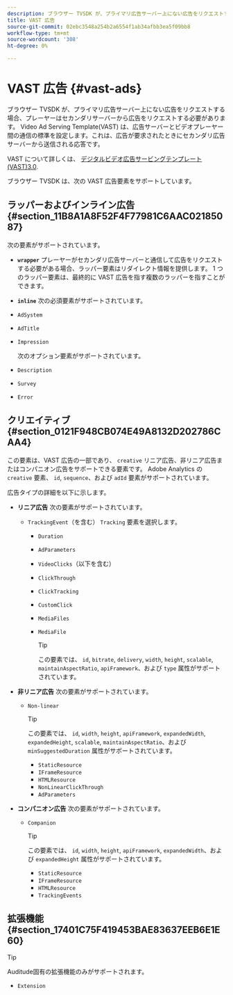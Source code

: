 ```yaml
---
description: ブラウザー TVSDK が、プライマリ広告サーバー上にない広告をリクエストする場合、プレーヤーはセカンダリサーバーから広告をリクエストする必要があります。 Video Ad Serving Template(VAST) は、広告サーバーとビデオプレーヤー間の通信の標準を設定します。これは、広告が要求されたときにセカンダリ広告サーバーから送信される応答です。
title: VAST 広告
source-git-commit: 02ebc3548a254b2a6554f1ab34afbb3ea5f09bb8
workflow-type: tm+mt
source-wordcount: '308'
ht-degree: 0%

---
```


# VAST 広告 {#vast-ads}

ブラウザー TVSDK が、プライマリ広告サーバー上にない広告をリクエストする場合、プレーヤーはセカンダリサーバーから広告をリクエストする必要があります。 Video Ad Serving Template(VAST) は、広告サーバーとビデオプレーヤー間の通信の標準を設定します。これは、広告が要求されたときにセカンダリ広告サーバーから送信される応答です。

VAST について詳しくは、 [デジタルビデオ広告サービングテンプレート (VAST)3.0](https://www.iab.com/wp-content/uploads/2015/06/VASTv3_0.pdf).

ブラウザー TVSDK は、次の VAST 広告要素をサポートしています。

## ラッパーおよびインライン広告 {#section_11B8A1A8F52F4F77981C6AAC02185087}

次の要素がサポートされています。

* **`wrapper`** プレーヤーがセカンダリ広告サーバーと通信して広告をリクエストする必要がある場合、ラッパー要素はリダイレクト情報を提供します。 1 つのラッパー要素は、最終的に VAST 広告を指す複数のラッパーを指すことができます。

* **`inline`** 次の必須要素がサポートされています。

* `AdSystem`
* `AdTitle`
* `Impression`

  次のオプション要素がサポートされています。

* `Description`
* `Survey`
* `Error`

## クリエイティブ {#section_0121F948CB074E49A8132D202786CAA4}

この要素は、VAST 広告の一部であり、 `creative` リニア広告、非リニア広告またはコンパニオン広告をサポートできる要素です。 Adobe Analytics の `creative` 要素、 `id`, `sequence`、および `adId` 要素がサポートされています。

広告タイプの詳細を以下に示します。

* **リニア広告** 次の要素がサポートされています。

   * `TrackingEvent`（を含む） `Tracking` 要素を選択します。
      * `Duration`
      * `AdParameters`
      * `VideoClicks`（以下を含む）

      * `ClickThrough`
      * `ClickTracking`
      * `CustomClick`

      * `MediaFiles`

      * `MediaFile`

        >[!TIP]
        >
        >この要素では、 `id`, `bitrate`, `delivery`, `width`, `height`, `scalable`, `maintainAspectRatio`, `apiFramework`、および `type` 属性がサポートされています。

* **非リニア広告** 次の要素がサポートされています。

   * `Non-linear`

     >[!TIP]
     >
     >この要素では、 `id`, `width`, `height`, `apiFramework`, `expandedWidth`, `expandedHeight`, `scalable`, `maintainAspectRatio`、および `minSuggestedDuration` 属性がサポートされています。

      * `StaticResource`
      * `IFrameResource`
      * `HTMLResource`
      * `NonLinearClickThrough`
      * `AdParameters`

* **コンパニオン広告** 次の要素がサポートされています。

   * `Companion`

     >[!TIP]
     >
     >この要素では、 `id`, `width`, `height`, `apiFramework`, `expandedWidth`、および `expandedHeight` 属性がサポートされています。

      * `StaticResource`
      * `IFrameResource`
      * `HTMLResource`
      * `TrackingEvents`

## 拡張機能 {#section_17401C75F419453BAE83637EEB6E1E60}

>[!TIP]
>
>Auditude固有の拡張機能のみがサポートされます。

* `Extension`
